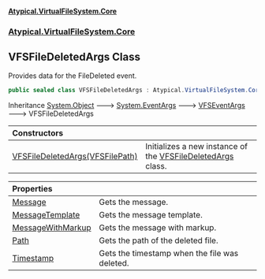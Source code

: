 #### [Atypical.VirtualFileSystem.Core](VirtualFileSystem.md 'VirtualFileSystem')
### [Atypical.VirtualFileSystem.Core](VirtualFileSystem.md#Atypical.VirtualFileSystem.Core 'Atypical.VirtualFileSystem.Core')

## VFSFileDeletedArgs Class

Provides data for the FileDeleted event.

```csharp
public sealed class VFSFileDeletedArgs : Atypical.VirtualFileSystem.Core.VFSEventArgs
```

Inheritance [System.Object](https://docs.microsoft.com/en-us/dotnet/api/System.Object 'System.Object') &#129106; [System.EventArgs](https://docs.microsoft.com/en-us/dotnet/api/System.EventArgs 'System.EventArgs') &#129106; [VFSEventArgs](VFSEventArgs.md 'Atypical.VirtualFileSystem.Core.VFSEventArgs') &#129106; VFSFileDeletedArgs

| Constructors | |
| :--- | :--- |
| [VFSFileDeletedArgs(VFSFilePath)](VFSFileDeletedArgs.VFSFileDeletedArgs(VFSFilePath).md 'Atypical.VirtualFileSystem.Core.VFSFileDeletedArgs.VFSFileDeletedArgs(Atypical.VirtualFileSystem.Core.VFSFilePath)') | Initializes a new instance of the [VFSFileDeletedArgs](VFSFileDeletedArgs.md 'Atypical.VirtualFileSystem.Core.VFSFileDeletedArgs') class. |

| Properties | |
| :--- | :--- |
| [Message](VFSFileDeletedArgs.Message.md 'Atypical.VirtualFileSystem.Core.VFSFileDeletedArgs.Message') | Gets the message. |
| [MessageTemplate](VFSFileDeletedArgs.MessageTemplate.md 'Atypical.VirtualFileSystem.Core.VFSFileDeletedArgs.MessageTemplate') | Gets the message template. |
| [MessageWithMarkup](VFSFileDeletedArgs.MessageWithMarkup.md 'Atypical.VirtualFileSystem.Core.VFSFileDeletedArgs.MessageWithMarkup') | Gets the message with markup. |
| [Path](VFSFileDeletedArgs.Path.md 'Atypical.VirtualFileSystem.Core.VFSFileDeletedArgs.Path') | Gets the path of the deleted file. |
| [Timestamp](VFSFileDeletedArgs.Timestamp.md 'Atypical.VirtualFileSystem.Core.VFSFileDeletedArgs.Timestamp') | Gets the timestamp when the file was deleted. |

